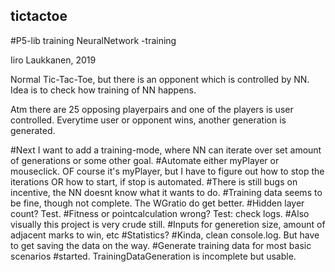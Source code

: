 ## tictactoe
#P5-lib training
NeuralNetwork -training

Iiro Laukkanen, 2019

Normal Tic-Tac-Toe, but there is an opponent which is controlled by NN.
Idea is to check how training of NN happens.

Atm there are 25 opposing playerpairs and one of the players is user controlled.
Everytime user or opponent wins, another generation is generated.

#Next I want to add a training-mode, where NN can iterate over set amount of generations or some other goal.
    #Automate either myPlayer or mouseclick. OF course it's myPlayer, but I have to figure out how to stop the iterations OR how to start, if stop is automated.
#There is still bugs on incentive, the NN doesnt know what it wants to do.
    #Training data seems to be fine, though not complete. The WGratio do get better.
    #Hidden layer count? Test.
    #Fitness or pointcalculation wrong? Test: check logs.
#Also visually this project is very crude still.
#Inputs for generetion size, amount of adjacent marks to win, etc
#Statistics?
    #Kinda, clean console.log. But have to get saving the data on the way.
#Generate training data for most basic scenarios
    #started. TrainingDataGeneration is incomplete but usable.
